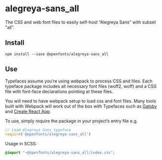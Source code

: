 
# alegreya-sans_all

The CSS and web font files to easily self-host “Alegreya Sans” with subset "all".

## Install

`npm install --save @openfonts/alegreya-sans_all`

## Use

Typefaces assume you’re using webpack to process CSS and files. Each typeface
package includes all necessary font files (woff2, woff) and a CSS file with
font-face declarations pointing at these files.

You will need to have webpack setup to load css and font files. Many tools built
with Webpack will work out of the box with Typefaces such as [Gatsby](https://github.com/gatsbyjs/gatsby)
and [Create React App](https://github.com/facebookincubator/create-react-app).

To use, simply require the package in your project’s entry file e.g.

```javascript
// Load Alegreya Sans typeface
require('@openfonts/alegreya-sans_all')
```

Usage in SCSS:
```scss
@import "~@openfonts/alegreya-sans_all/index.css";
```
